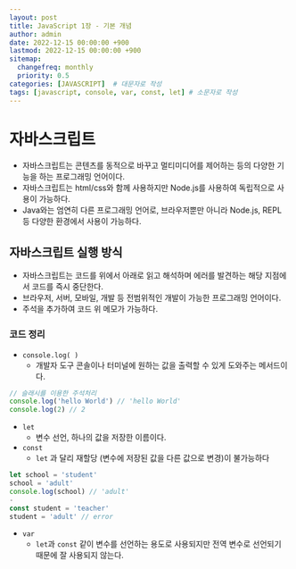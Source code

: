 ```yaml
---
layout: post
title: JavaScript 1장 - 기본 개념
author: admin
date: 2022-12-15 00:00:00 +900
lastmod: 2022-12-15 00:00:00 +900
sitemap:
  changefreq: monthly
  priority: 0.5
categories: [JAVASCRIPT]  # 대문자로 작성
tags: [javascript, console, var, const, let] # 소문자로 작성
---
```

# 자바스크립트

- 자바스크립트는 콘텐츠를 동적으로 바꾸고 멀티미디어를 제어하는 등의 다양한 기능을 하는 프로그래밍 언어이다.
- 자바스크립트는 html/css와 함께 사용하지만 Node.js를 사용하여 독립적으로 사용이 가능하다.
- Java와는 엄연히 다른 프로그래밍 언어로, 브라우저뿐만 아니라 Node.js, REPL 등 다양한 환경에서 사용이 가능하다.

## 자바스크립트 실행 방식
- 자바스크립트는 코드를 위에서 아래로 읽고 해석하며 에러를 발견하는 해당 지점에서 코드를 즉시 중단한다.
- 브라우저, 서버, 모바일, 개발 등 전범위적인 개발이 가능한 프로그래밍 언어이다.
- 주석을 추가하여 코드 위 메모가 가능하다.

### 코드 정리
- `console.log( )`
    - 개발자 도구 콘솔이나 터미널에 원하는 값을 출력할 수 있게 도와주는 메서드이다.
```js
// 슬래시를 이용한 주석처리
console.log('hello World') // 'hello World'
console.log(2) // 2
```
- `let`
    - 변수 선언, 하나의 값을 저장한 이름이다.
- `const`
    - `let` 과 달리 재할당 (변수에 저장된 값을 다른 값으로 변경)이 불가능하다
```js
let school = 'student'
school = 'adult'
console.log(school) // 'adult'
-
const student = 'teacher'
student = 'adult' // error
```
- `var`
    - `let`과 `const` 같이 변수를 선언하는 용도로 사용되지만 전역 변수로 선언되기 때문에 잘 사용되지 않는다.